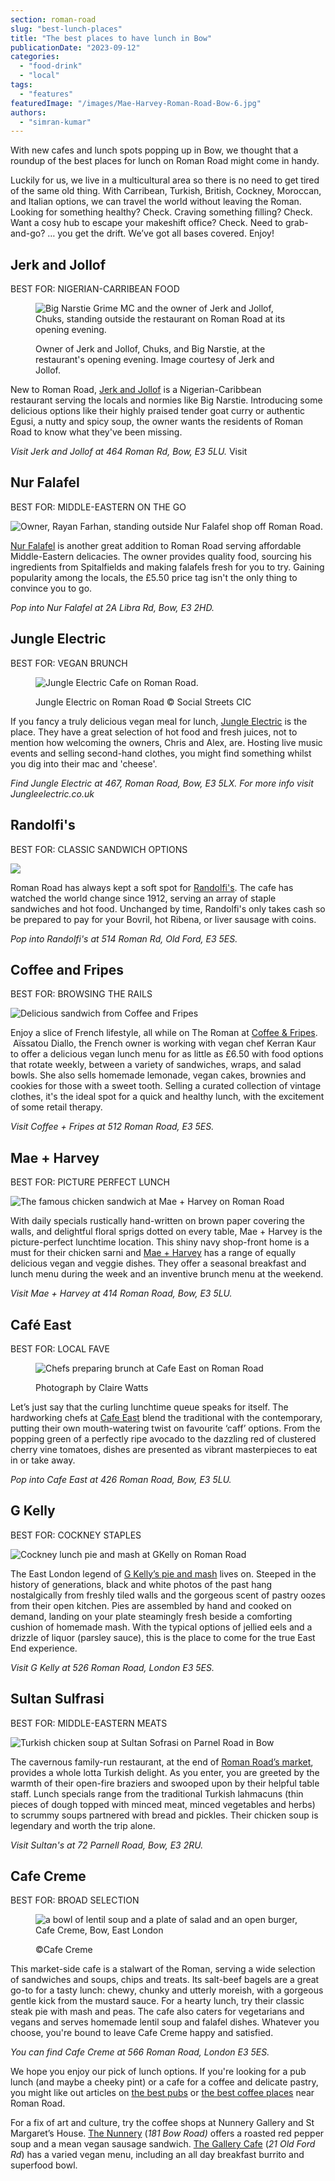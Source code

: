 ```yaml
---
section: roman-road
slug: "best-lunch-places"
title: "The best places to have lunch in Bow"
publicationDate: "2023-09-12"
categories: 
  - "food-drink"
  - "local"
tags: 
  - "features"
featuredImage: "/images/Mae-Harvey-Roman-Road-Bow-6.jpg"
authors: 
  - "simran-kumar"
---
```


With new cafes and lunch spots popping up in Bow, we thought that a roundup of the best places for lunch on Roman Road might come in handy.

Luckily for us, we live in a multicultural area so there is no need to get tired of the same old thing. With Carribean, Turkish, British, Cockney, Moroccan, and Italian options, we can travel the world without leaving the Roman. Looking for something healthy? Check. Craving something filling? Check. Want a cosy hub to escape your makeshift office? Check. Need to grab-and-go? … you get the drift. We’ve got all bases covered. Enjoy!

## Jerk and Jollof

BEST FOR: NIGERIAN-CARRIBEAN FOOD

<figure>

![Big Narstie Grime MC and the owner of Jerk and Jollof, Chuks, standing outside the restaurant on Roman Road at its opening evening.](/images/jerk-jollof-restaurant-opening-big-narstie-1024x683.jpg)

<figcaption>

Owner of Jerk and Jollof, Chuks, and Big Narstie, at the restaurant's opening evening. Image courtesy of Jerk and Jollof.

</figcaption>

</figure>

New to Roman Road, [Jerk and Jollof](https://romanroadlondon.com/jerk-jollof-caribbean-nigerian-restaurant-opens-bow/) is a Nigerian-Caribbean restaurant serving the locals and normies like Big Narstie. Introducing some delicious options like their highly praised tender goat curry or authentic Egusi, a nutty and spicy soup, the owner wants the residents of Roman Road to know what they've been missing.

_Visit Jerk and Jollof at 464 Roman Rd, Bow, E3 5LU._ Visit

## Nur Falafel

BEST FOR: MIDDLE-EASTERN ON THE GO

![Owner, Rayan Farhan, standing outside Nur Falafel shop off Roman Road.](/images/nur-falafel-shop-opening-1024x683.jpg)

[Nur Falafel](https://romanroadlondon.com/nur-falafel-shop-opens-bow/) is another great addition to Roman Road serving affordable Middle-Eastern delicacies. The owner provides quality food, sourcing his ingredients from Spitalfields and making falafels fresh for you to try. Gaining popularity among the locals, the £5.50 price tag isn't the only thing to convince you to go.

_Pop into Nur Falafel at 2A Libra Rd, Bow, E3 2HD._

## Jungle Electric

BEST FOR: VEGAN BRUNCH

<figure>

![Jungle Electric Cafe on Roman Road.](/images/Jungle-electric-1024x683.jpg)

<figcaption>

Jungle Electric on Roman Road © Social Streets CIC

</figcaption>

</figure>

If you fancy a truly delicious vegan meal for lunch, [Jungle Electric](https://romanroadlondon.com/places/jungle-electric/) is the place. They have a great selection of hot food and fresh juices, not to mention how welcoming the owners, Chris and Alex, are. Hosting live music events and selling second-hand clothes, you might find something whilst you dig into their mac and 'cheese'.

_Find Jungle Electric at 467, Roman Road, Bow, E3 5LX. For more info visit Jungleelectric.co.uk_

## Randolfi's

BEST FOR: CLASSIC SANDWICH OPTIONS

![](/images/raymond-randolfi-cafe-roman-road-1024x683.jpg)

Roman Road has always kept a soft spot for [Randolfi's](https://romanroadlondon.com/randolfis-cafe-interview/). The cafe has watched the world change since 1912, serving an array of staple sandwiches and hot food. Unchanged by time, Randolfi's only takes cash so be prepared to pay for your Bovril, hot Ribena, or liver sausage with coins.

_Pop into Randolfi's at 514 Roman Rd, Old Ford, E3 5ES._

## Coffee and Fripes

BEST FOR: BROWSING THE RAILS

![Delicious sandwich from Coffee and Fripes](/images/coffee_and_fripes-1024x683.jpg)

Enjoy a slice of French lifestyle, all while on The Roman at [Coffee & Fripes](https://romanroadlondon.com/coffee-fripes-cafe-open/).  Aïssatou Diallo, the French owner is working with vegan chef Kerran Kaur to offer a delicious vegan lunch menu for as little as £6.50 with food options that rotate weekly, between a variety of sandwiches, wraps, and salad bowls. She also sells homemade lemonade, vegan cakes, brownies and cookies for those with a sweet tooth. Selling a curated collection of vintage clothes, it's the ideal spot for a quick and healthy lunch, with the excitement of some retail therapy.

_Visit Coffee + Fripes at 512 Roman Road, E3 5ES._

## Mae + Harvey

BEST FOR: PICTURE PERFECT LUNCH

![The famous chicken sandwich at Mae + Harvey on Roman Road](/images/Mae-Harvey-chicken-sandwich-1024x683.jpg)

With daily specials rustically hand-written on brown paper covering the walls, and delightful floral sprigs dotted on every table, Mae + Harvey is the picture-perfect lunchtime location. This shiny navy shop-front home is a must for their chicken sarni and [Mae + Harvey](https://romanroadlondon.com/mae-and-harvey-expansion-natasha-sayliss/) has a range of equally delicious vegan and veggie dishes. They offer a seasonal breakfast and lunch menu during the week and an inventive brunch menu at the weekend.

_Visit Mae + Harvey at 414 Roman Road, Bow, E3 5LU._

## Café East

BEST FOR: LOCAL FAVE

<figure>

![Chefs preparing brunch at Cafe East on Roman Road](/images/Cafe-East-Bow-Roman-Road-19-1-1024x683.jpg)

<figcaption>

Photograph by Claire Watts

</figcaption>

</figure>

Let’s just say that the curling lunchtime queue speaks for itself. The hardworking chefs at [Cafe East](https://romanroadlondon.com/cafe-east-roman-road-mustafa-has-interview/) blend the traditional with the contemporary, putting their own mouth-watering twist on favourite ‘caff’ options. From the popping green of a perfectly ripe avocado to the dazzling red of clustered cherry vine tomatoes, dishes are presented as vibrant masterpieces to eat in or take away.

_Pop into Cafe East at 426 Roman Road, Bow, E3 5LU._

## G Kelly

BEST FOR: COCKNEY STAPLES

![Cockney lunch pie and mash at GKelly on Roman Road](/images/GKelly-pie-mash-shop-Roman-Road-Bow-62-1024x683.jpg)

The East London legend of [G Kelly’s pie and mash](https://romanroadlondon.com/g-kelly-pie-mash-shop-working-class-food/) lives on. Steeped in the history of generations, black and white photos of the past hang nostalgically from freshly tiled walls and the gorgeous scent of pastry oozes from their open kitchen. Pies are assembled by hand and cooked on demand, landing on your plate steamingly fresh beside a comforting cushion of homemade mash. With the typical options of jellied eels and a drizzle of liquor (parsley sauce), this is the place to come for the true East End experience. 

_Visit G Kelly at 526 Roman Road, London E3 5ES._

## Sultan Sulfrasi

BEST FOR: MIDDLE-EASTERN MEATS

![Turkish chicken soup at Sultan Sofrasi on Parnel Road in Bow](/images/Chicken-soup-Sultan-Sofrasi-web-1024x683.jpg)

The cavernous family-run restaurant, at the end of [Roman Road’s market](https://romanroadlondon.com/roman-road-market-archive-old-images-60s-70s-80s-90s/), provides a whole lotta Turkish delight. As you enter, you are greeted by the warmth of their open-fire braziers and swooped upon by their helpful table staff. Lunch specials range from the traditional Turkish lahmacuns (thin pieces of dough topped with minced meat, minced vegetables and herbs) to scrummy soups partnered with bread and pickles. Their chicken soup is legendary and worth the trip alone.

_Visit Sultan's at 72 Parnell Road, Bow, E3 2RU._

## Cafe Creme

BEST FOR: BROAD SELECTION

<figure>

![a bowl of lentil soup and a plate of salad and an open burger, Cafe Creme, Bow, East London](/images/cafe-creme-autumn-food-1024x683.jpg)

<figcaption>

©Cafe Creme

</figcaption>

</figure>

This market-side cafe is a stalwart of the Roman, serving a wide selection of sandwiches and soups, chips and treats. Its salt-beef bagels are a great go-to for a tasty lunch: chewy, chunky and utterly moreish, with a gorgeous gentle kick from the mustard sauce. For a hearty lunch, try their classic steak pie with mash and peas. The cafe also caters for vegetarians and vegans and serves homemade lentil soup and falafel dishes. Whatever you choose, you're bound to leave Cafe Creme happy and satisfied.

_You can find Cafe Creme at 566 Roman Road, London E3 5ES._

We hope you enjoy our pick of lunch options. If you're looking for a pub lunch (and maybe a cheeky pint) or a cafe for a coffee and delicate pastry, you might like out articles on [the best pubs](https://romanroadlondon.com/best-local-pubs/) or [the best coffee places](https://romanroadlondon.com/best-coffee-places/) near Roman Road.

For a fix of art and culture, try the coffee shops at Nunnery Gallery and St Margaret’s House. [The Nunnery](https://romanroadlondon.com/new-nunnery-cafe-opens/) (_181 Bow Road)_ offers a roasted red pepper soup and a mean vegan sausage sandwich. [The Gallery Cafe](https://romanroadlondon.com/gallery-cafe-bethnal-green-vegan-food-review/) (_21 Old Ford Rd_) has a varied vegan menu, including an all day breakfast burrito and superfood bowl.

